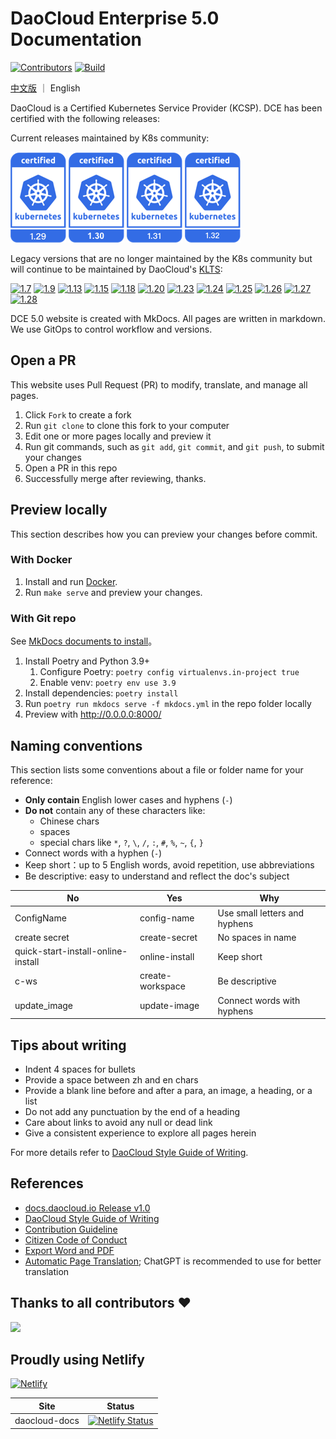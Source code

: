 # DaoCloud Enterprise 5.0 Documentation

[![Contributors](https://img.shields.io/github/contributors/daocloud/daocloud-docs?color=purple)](CONTRIBUTING.md)
[![Build](https://github.com/DaoCloud/DaoCloud-docs/actions/workflows/main.yml/badge.svg?branch=main)](https://github.com/DaoCloud/DaoCloud-docs/actions/workflows/main.yml)

[中文版](README_zh.md) ｜ English

DaoCloud is a Certified Kubernetes Service Provider (KCSP). DCE has been certified with the following releases:

Current releases maintained by K8s community:

[![1.29](./images/1.29.png)](https://github.com/cncf/k8s-conformance/pull/3203)
[![1.30](./docs/zh/docs/images/1.30.png)](https://github.com/cncf/k8s-conformance/pull/3578)
[![1.31](./docs/zh/docs/images/1.31.png)](https://github.com/cncf/k8s-conformance/pull/3675)
[![1.32](./docs/zh/docs/images/1.32.png)](https://github.com/cncf/k8s-conformance/pull/3810)

Legacy versions that are no longer maintained by the K8s community but will continue to be maintained by DaoCloud's [KLTS](https://klts.io/):

[![1.7](./images/1.7.png)](https://github.com/cncf/k8s-conformance/pull/68)
[![1.9](./images/1.9.png)](https://github.com/cncf/k8s-conformance/pull/210)
[![1.13](./images/1.13.png)](https://github.com/cncf/k8s-conformance/pull/418)
[![1.15](./images/1.15.png)](https://github.com/cncf/k8s-conformance/pull/794)
[![1.18](./images/1.18.png)](https://github.com/cncf/k8s-conformance/pull/1144)
[![1.20](./images/1.20.png)](https://github.com/cncf/k8s-conformance/pull/1463)
[![1.23](./images/1.23.png)](https://github.com/cncf/k8s-conformance/pull/2072)
[![1.24](./images/1.24.png)](https://github.com/cncf/k8s-conformance/pull/2239)
[![1.25](./images/1.25.png)](https://github.com/cncf/k8s-conformance/pull/2240)
[![1.26](./images/1.26.png)](https://github.com/cncf/k8s-conformance/pull/2451)
[![1.27](./images/1.27.png)](https://github.com/cncf/k8s-conformance/pull/2666)
[![1.28](./images/1.28.png)](https://github.com/cncf/k8s-conformance/pull/2835)

DCE 5.0 website is created with MkDocs. All pages are written in markdown.
We use GitOps to control workflow and versions.

## Open a PR

This website uses Pull Request (PR) to modify, translate, and manage all pages.

1. Click `Fork` to create a fork
2. Run `git clone` to clone this fork to your computer
3. Edit one or more pages locally and preview it
4. Run git commands, such as `git add`, `git commit`, and `git push`, to submit your changes
5. Open a PR in this repo
6. Successfully merge after reviewing, thanks.

## Preview locally

This section describes how you can preview your changes before commit.

### With Docker

1. Install and run [Docker](https://www.docker.com/).
2. Run `make serve` and preview your changes.

### With Git repo

See [MkDocs documents to install](https://squidfunk.github.io/mkdocs-material/getting-started/)。

1. Install Poetry and Python 3.9+
   1. Configure Poetry: `poetry config virtualenvs.in-project true`
   2. Enable venv: `poetry env use 3.9`
2. Install dependencies: `poetry install`
3. Run `poetry run mkdocs serve -f mkdocs.yml` in the repo folder locally
4. Preview with <http://0.0.0.0:8000/>

## Naming conventions

This section lists some conventions about a file or folder name for your reference:

- **Only contain** English lower cases and hyphens (`-`)
- **Do not** contain any of these characters like:
    - Chinese chars
    - spaces
    - special chars like `*`, `?`, `\`, `/`, `:`, `#`, `%`, `~`, `{`, `}`
- Connect words with a hyphen (`-`)
- Keep short：up to 5 English words, avoid repetition, use abbreviations
- Be descriptive: easy to understand and reflect the doc's subject

| No                                 | Yes              | Why                                      |
| ---------------------------------- | ---------------- | ---------------------------------------- |
| ConfigName                         | config-name      | Use small letters and hyphens            |
| create secret                      | create-secret    | No spaces in name |
| quick-start-install-online-install | online-install   | Keep short                               |
| c-ws                               | create-workspace | Be descriptive                           |
| update_image                       | update-image     | Connect words with hyphens               |

## Tips about writing

- Indent 4 spaces for bullets
- Provide a space between zh and en chars
- Provide a blank line before and after a para, an image, a heading, or a list
- Do not add any punctuation by the end of a heading
- Care about links to avoid any null or dead link
- Give a consistent experience to explore all pages herein

For more details refer to [DaoCloud Style Guide of Writing](./style.md).

## References

- [docs.daocloud.io Release v1.0](docs/README.md)
- [DaoCloud Style Guide of Writing](./style.md)
- [Contribution Guideline](./CONTRIBUTING.md)
- [Citizen Code of Conduct](./CODE_OF_CONDUCT.md)
- [Export Word and PDF](./scripts/generate_pdf.md)
- [Automatic Page Translation](./scripts/README.md); ChatGPT is recommended to use for better translation

## Thanks to all contributors ❤

<a href="https://github.com/daocloud/daocloud-docs/graphs/contributors">
  <img src="https://contrib.rocks/image?repo=daocloud/daocloud-docs" />
</a>

## Proudly using Netlify

[![Netlify](https://www.netlify.com/img/global/badges/netlify-color-accent.svg)](https://www.netlify.com)

| Site | Status
|------|-------
| daocloud-docs | [![Netlify Status](https://api.netlify.com/api/v1/badges/d193c503-c2f6-4c8f-99ee-db0371f90ceb/deploy-status)](https://app.netlify.com/sites/daocloud-docs/deploys)
